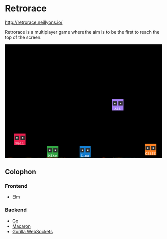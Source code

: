 # Retrorace

http://retrorace.neillyons.io/

Retrorace is a multiplayer game where the aim is to be the first to reach the top of the screen.

![](retrorace.png)

## Colophon

### Frontend

- [Elm](http://elm-lang.org/)

### Backend

- [Go](https://golang.org/)
- [Macaron](https://go-macaron.com/docs)
- [Gorilla WebSockets](http://www.gorillatoolkit.org/pkg/websocket)

